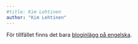 ```yaml
---
#title: Kim Lehtinen
author: "Kim Lehtinen"
---
```


För tillfället finns det bara [bloginlägg på engelska](http://kimlehtinen.com/blog).


